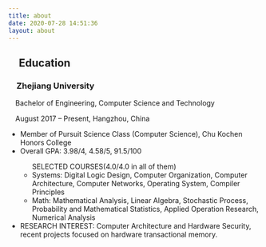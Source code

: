 ```yaml
---
title: about
date: 2020-07-28 14:51:36
layout: about
---
```


<main class="mdl-color--blue-grey-50">
    <section class="mdl-color--white mdl-shadow--2dp">
        <h2 class="mdl-typography--display-1">&emsp;Education</h2>
        <section>
            <h3 class="mdl-typography--title mdl-typography--title mdl-color-text--indigo-500">&emsp;Zhejiang University</h3>
            <p class="mdl-typography--subhead mdl-typography--subhead-color-contrast">&emsp;Bachelor of Engineering, Computer Science and Technology</p>
            <p class="mdl-typography--body-1 mdl-typography--body-1-color-contrast">
                &emsp;August 2017 – Present, Hangzhou, China
            </p>
            <ul class="mdl-typography--subhead mdl-typography--subhead-color-contrast">
              	<li>Member of Pursuit Science Class (Computer Science), Chu Kochen Honors College</li>
              <li>Overall GPA: 3.98/4, 4.58/5, 91.5/100</li>
              <ul class="mdl-typography--subhead mdl-typography--subhead-color-contrast">
                SELECTED COURSES(4.0/4.0 in all of them)
                <li>Systems: Digital Logic Design, Computer Organization, Computer Architecture, Computer Networks, Operating System, Compiler Principles</li>
                <li>Math: Mathematical Analysis, Linear Algebra, Stochastic Process, Probability and Mathematical Statistics, Applied Operation Research, Numerical Analysis</li>
              </ul>
              <li>RESEARCH INTEREST: Computer Architecture and Hardware Security, recent projects focused on hardware transactional memory.</li>
            </ul>
            <br>
        </section>
    </section>
</main>